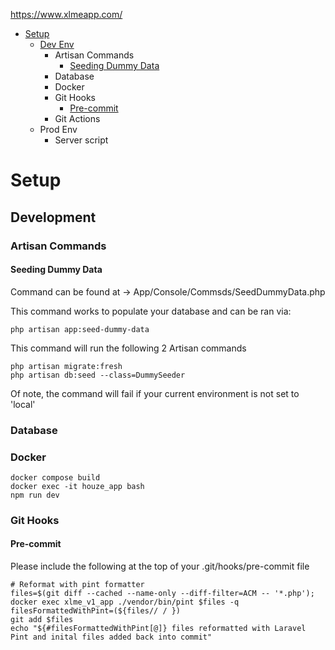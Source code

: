 https://www.xlmeapp.com/

- [Setup](#setup)
    - [Dev Env](#development)
        - Artisan Commands
            - [Seeding Dummy Data](#seeding-dummy-data)
        - Database
        - Docker
        - Git Hooks
            - [Pre-commit](#pre-commit)
        - Git Actions
    - Prod Env
        - Server script


  
  
# Setup  

## Development

### Artisan Commands

#### Seeding Dummy Data
Command can be found at -> App/Console/Commsds/SeedDummyData.php

This command works to populate your database and can be ran via:
```
php artisan app:seed-dummy-data
```
This command will run the following 2 Artisan commands
```
php artisan migrate:fresh
php artisan db:seed --class=DummySeeder
```
Of note, the command will fail if your current environment is not set to 'local'

### Database

### Docker
```
docker compose build
docker exec -it houze_app bash
npm run dev
```

### Git Hooks

#### Pre-commit
Please include the following at the top of your .git/hooks/pre-commit file
```
# Reformat with pint formatter
files=$(git diff --cached --name-only --diff-filter=ACM -- '*.php');
docker exec xlme_v1_app ./vendor/bin/pint $files -q
filesFormattedWithPint=(${files// / })
git add $files
echo "${#filesFormattedWithPint[@]} files reformatted with Laravel Pint and inital files added back into commit"
```